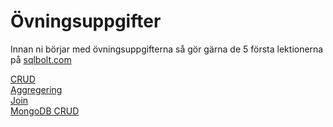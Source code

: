 # Övningsuppgifter

Innan ni börjar med övningsuppgifterna så gör gärna de 5 första lektionerna på [sqlbolt.com](https://sqlbolt.com/)

[CRUD](https://github.com/everyloop/NET24-Databases/blob/master/Exercises/CRUD.md)  
[Aggregering](https://github.com/everyloop/NET24-Databases/blob/master/Exercises/Aggregering.md)  
[Join](https://github.com/everyloop/NET24-Databases/blob/master/Exercises/Join.md)  
[MongoDB CRUD](https://github.com/everyloop/NET24-Databases/blob/master/Exercises/MongoDbCRUD.md)  
